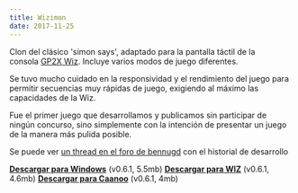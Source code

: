 ```yaml
---
title: Wizimon
date: 2017-11-25
---
```


Clon del clásico 'simon says', adaptado para la pantalla táctil de la consola [GP2X Wiz](https://es.wikipedia.org/wiki/GP2X_Wiz). Incluye varios modos de juego diferentes.

Se tuvo mucho cuidado en la responsividad y el rendimiento del juego para permitir secuencias muy rápidas de juego, exigiendo al máximo las capacidades de la Wiz.

Fue el primer juego que desarrollamos y publicamos sin participar de ningún concurso, sino simplemente con la intención de presentar un juego de la manera más pulida posible.

Se puede ver [un thread en el foro de bennugd](https://forum.bennugd.org/index.php/topic,3023.0.html) con el historial de desarrollo

[__Descargar para Windows__](http://files.torresbaldi.com/wizimon-0.6.1-windows.zip) (v0.6.1, 5.5mb)
[__Descargar para WIZ__](http://files.torresbaldi.com/wizimon-0.6.1-wiz.zip) (v0.6.1, 4.6mb)
[__Descargar para Caanoo__](http://files.torresbaldi.com/wizimon-0.6.1-caanoo.zip) (v0.6.1, 4mb)
